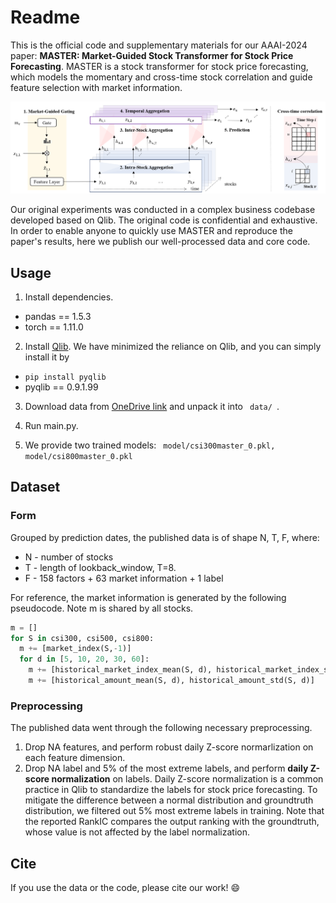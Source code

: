 # Readme 
This is the official code and supplementary materials for our AAAI-2024 paper: **MASTER: Market-Guided Stock Transformer for Stock Price Forecasting**. MASTER is a stock transformer for stock price forecasting, which models the momentary and cross-time stock correlation and guide feature selection with market information.

![MASTER framework](framework.png)

Our original experiments was conducted in a complex business codebase developed based on Qlib. The original code is confidential and exhaustive. In order to enable anyone to quickly use MASTER and reproduce the paper's results, here we publish our well-processed data and core code. 

## Usage
1. Install dependencies.
- pandas == 1.5.3
- torch == 1.11.0

2. Install [Qlib](github.com/microsoft/qlib). We have minimized the reliance on Qlib, and you can simply install it by
- <code>pip install pyqlib </code>
- pyqlib == 0.9.1.99

3. Download data from [OneDrive link](https://1drv.ms/f/c/652674690cc447e6/Eu8Kxv4xxTFMtDQqTW0IU0UB8rnpjACA5twMi8BA_PfbSA?e=ooc0za) and unpack it into <code> data/ </code>.

4. Run main.py.

5. We provide two trained models: <code> model/csi300master_0.pkl, model/csi800master_0.pkl</code>

## Dataset
### Form
Grouped by prediction dates, the published data is of shape N, T, F, where:
- N - number of stocks
- T - length of lookback_window, T=8.
- F - 158 factors + 63 market information + 1 label        

For reference, the market information is generated by the following pseudocode. Note m is shared by all stocks.

```python
m = []
for S in csi300, csi500, csi800:
  m += [market_index(S,-1)]
  for d in [5, 10, 20, 30, 60]:
    m += [historical_market_index_mean(S, d), historical_market_index_std(S, d)]
    m += [historical_amount_mean(S, d), historical_amount_std(S, d)]
```

### Preprocessing
The published data went through the following necessary preprocessing.
1. Drop NA features, and perform robust daily Z-score normarlization on each feature dimension.  
2. Drop NA label and 5% of the most extreme labels, and perform **daily Z-score normalization** on labels. 
Daily Z-score normalization is a common practice in Qlib to standardize the labels for stock price forecasting.
To mitigate the difference between a normal distribution and groundtruth distribution, we filtered out 5\% most extreme labels in training.
Note that the reported RankIC compares the output ranking with the groundtruth, whose value is not affected by the label normalization.

## Cite
If you use the data or the code, please cite our work! :smile:


